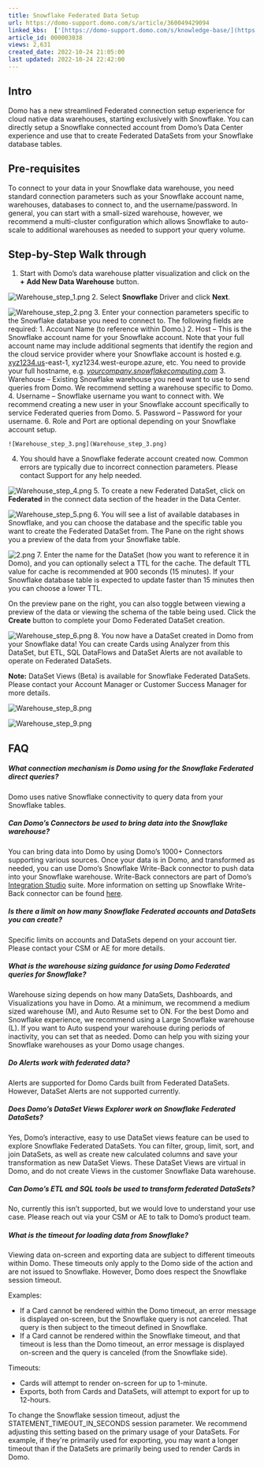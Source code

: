 ```yaml
---
title: Snowflake Federated Data Setup
url: https://domo-support.domo.com/s/article/360049429094
linked_kbs:  ['[https://domo-support.domo.com/s/knowledge-base/](https://domo-support.domo.com/s/knowledge-base/)', '[https://domo-support.domo.com/s/](https://domo-support.domo.com/s/)', '[https://domo-support.domo.com/s/topic/0TO5w000000ZamlGAC](https://domo-support.domo.com/s/topic/0TO5w000000ZamlGAC)', '[https://domo-support.domo.com/s/topic/0TO5w000000ZannGAC](https://domo-support.domo.com/s/topic/0TO5w000000ZannGAC)', '[https://domo-support.domo.com/s/article/360049429094](https://domo-support.domo.com/s/article/360049429094)', '[https://domo-support.domo.com/s/topic/0TO5w000000ZannGAC/governance-tools](https://domo-support.domo.com/s/topic/0TO5w000000ZannGAC/governance-tools)', '[https://domo-support.domo.com/s/article/360043429933](https://domo-support.domo.com/s/article/360043429933)', '[https://domo-support.domo.com/s/article/360043429953](https://domo-support.domo.com/s/article/360043429953)', '[https://domo-support.domo.com/s/article/360042925494](https://domo-support.domo.com/s/article/360042925494)', '[https://domo-support.domo.com/s/article/360043429913](https://domo-support.domo.com/s/article/360043429913)', '[https://domo-support.domo.com/s/article/4408174643607](https://domo-support.domo.com/s/article/4408174643607)', '[https://domo-support.domo.com/s/login/](https://domo-support.domo.com/s/login/)']
article_id: 000003038
views: 2,631
created_date: 2022-10-24 21:05:00
last updated: 2022-10-24 22:42:00
---
```




Intro
-----


Domo has a new streamlined Federated connection setup experience for cloud native data warehouses, starting exclusively with Snowflake. You can directly setup a Snowflake connected account from Domo’s Data Center experience and use that to create Federated DataSets from your Snowflake database tables.


Pre-requisites
--------------


To connect to your data in your Snowflake data warehouse, you need standard connection parameters such as your Snowflake account name, warehouses, databases to connect to, and the username/password. In general, you can start with a small-sized warehouse, however, we recommend a multi-cluster configuration which allows Snowflake to auto-scale to additional warehouses as needed to support your query volume.


Step-by-Step Walk through
-------------------------


1. Start with Domo’s data warehouse platter visualization and click on the **+** **Add New Data Warehouse** button.  
  
![Warehouse_step_1.png](Warehouse_step_1.png)
2. Select **Snowflake** Driver and click **Next**.  
  
![Warehouse_step_2.png](Warehouse_step_2.png)
3. Enter your connection parameters specific to the Snowflake database you need to connect to. The following fields are required:
	1. Account Name (to reference within Domo.)
	2. Host – This is the Snowflake account name for your Snowflake account. Note that your full account name may include additional segments that identify the region and the cloud service provider where your Snowflake account is hosted e.g. [xyz1234.us](http://xyz1234.us)-east-1, xyz1234.west-europe.azure, etc. You need to provide your full hostname, e.g. *[yourcompany.snowflakecomputing.com](http://yourcompany.snowflakecomputing.com)*
	3. Warehouse – Existing Snowflake warehouse you need want to use to send queries from Domo. We recommend setting a warehouse specific to Domo.
	4. Username – Snowflake username you want to connect with. We recommend creating a new user in your Snowflake account specifically to service Federated queries from Domo.
	5. Password – Password for your username.
	6. Role and Port are optional depending on your Snowflake account setup.  
	  
	![Warehouse_step_3.png](Warehouse_step_3.png)
4. You should have a Snowflake federate account created now. Common errors are typically due to incorrect connection parameters. Please contact Support for any help needed.  
  
![Warehouse_step_4.png](Warehouse_step_4.png)
5. To create a new Federated DataSet, click on **Federated** in the connect data section of the header in the Data Center.  
  
![Warehouse_step_5.png](Warehouse_step_5.png)
6. You will see a list of available databases in Snowflake, and you can choose the database and the specific table you want to create the Federated DataSet from. The Pane on the right shows you a preview of the data from your Snowflake table.  
  
![2.png](2.png)
7. Enter the name for the DataSet (how you want to reference it in Domo), and you can optionally select a TTL for the cache. The default TTL value for cache is recommended at 900 seconds (15 minutes). If your Snowflake database table is expected to update faster than 15 minutes then you can choose a lower TTL.


On the preview pane on the right, you can also toggle between viewing a preview of the data or viewing the schema of the table being used. Click the **Create** button to complete your Domo Federated DataSet creation.  
  
![Warehouse_step_6.png](Warehouse_step_6.png)
8. You now have a DataSet created in Domo from your Snowflake data! You can create Cards using Analyzer from this DataSet, but ETL, SQL DataFlows and DataSet Alerts are not available to operate on Federated DataSets.




 

**Note:** DataSet Views (Beta) is available for Snowflake Federated DataSets. Please contact your Account Manager or Customer Success Manager for more details.


![Warehouse_step_8.png](Warehouse_step_8.png)


![Warehouse_step_9.png](Warehouse_step_9.png)


FAQ
---


##### What connection mechanism is Domo using for the Snowflake Federated direct queries?


Domo uses native Snowflake connectivity to query data from your Snowflake tables.


##### Can Domo’s Connectors be used to bring data into the Snowflake warehouse?


You can bring data into Domo by using Domo’s 1000+ Connectors supporting various sources. Once your data is in Domo, and transformed as needed, you can use Domo’s Snowflake Write-Back connector to push data into your Snowflake warehouse. Write-Back connectors are part of Domo’s [Integration Studio](https://www.domo.com/product/integration-studio "https://www.domo.com/product/integration-studio") suite. More information on setting up Snowflake Write-Back connector can be found [here](https://domohelp.domo.com/Connect/Connecting_to_Data_with_Connectors/Configuring_Each_Connector/Writeback_Connectors/Snowflake_Writeback_Connector "https://knowledge.domo.com/Connect/Connecting_to_Data_with_Connectors/Configuring_Each_Connector/Writeback_Connectors/Snowflake_Writeback_Connector").


##### Is there a limit on how many Snowflake Federated accounts and DataSets you can create?


Specific limits on accounts and DataSets depend on your account tier. Please contact your CSM or AE for more details.


##### What is the warehouse sizing guidance for using Domo Federated queries for Snowflake?


Warehouse sizing depends on how many DataSets, Dashboards, and Visualizations you have in Domo. At a minimum, we recommend a medium sized warehouse (M), and Auto Resume set to ON. For the best Domo and Snowflake experience, we recommend using a Large Snowflake warehouse (L). If you want to Auto suspend your warehouse during periods of inactivity, you can set that as needed. Domo can help you with sizing your Snowflake warehouses as your Domo usage changes.


##### Do Alerts work with federated data?


Alerts are supported for Domo Cards built from Federated DataSets. However, DataSet Alerts are not supported currently.


##### Does Domo’s DataSet Views Explorer work on Snowflake Federated DataSets?


Yes, Domo’s interactive, easy to use DataSet views feature can be used to explore Snowflake Federated DataSets. You can filter, group, limit, sort, and join DataSets, as well as create new calculated columns and save your transformation as new DataSet Views. These DataSet Views are virtual in Domo, and do not create Views in the customer Snowflake Data warehouse.


##### Can Domo’s ETL and SQL tools be used to transform federated DataSets?


No, currently this isn’t supported, but we would love to understand your use case. Please reach out via your CSM or AE to talk to Domo’s product team.


##### What is the timeout for loading data from Snowflake?


Viewing data on-screen and exporting data are subject to different timeouts within Domo. These timeouts only apply to the Domo side of the action and are not issued to Snowflake. However, Domo does respect the Snowflake session timeout.


Examples:


* If a Card cannot be rendered within the Domo timeout, an error message is displayed on-screen, but the Snowflake query is not canceled. That query is then subject to the timeout defined in Snowflake.
* If a Card cannot be rendered within the Snowflake timeout, and that timeout is less than the Domo timeout, an error message is displayed on-screen and the query is canceled (from the Snowflake side).


Timeouts:


* Cards will attempt to render on-screen for up to 1-minute.
* Exports, both from Cards and DataSets, will attempt to export for up to 12-hours.


To change the Snowflake session timeout, adjust the STATEMENT\_TIMEOUT\_IN\_SECONDS session parameter. We recommend adjusting this setting based on the primary usage of your DataSets. For example, if they're primarily used for exporting, you may want a longer timeout than if the DataSets are primarily being used to render Cards in Domo.

